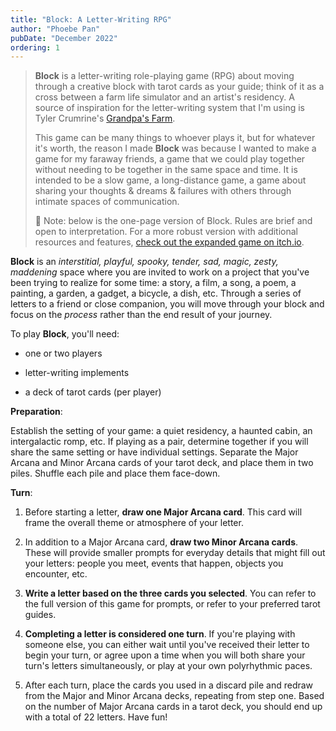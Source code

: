 ```yaml
---
title: "Block: A Letter-Writing RPG"
author: "Phoebe Pan"
pubDate: "December 2022"
ordering: 1
---
```


> **Block** is a letter-writing role-playing game (RPG) about moving through a creative block with tarot cards as your guide; think of it as a cross between a farm life simulator and an artist's residency. A source of inspiration for the letter-writing system that I'm using is Tyler Crumrine's [Grandpa's Farm](https://possible-worlds-games.itch.io/grandpas-farm).
>
> This game can be many things to whoever plays it, but for whatever it's worth, the reason I made **Block** was because I wanted to make a game for my faraway friends, a game that we could play together without needing to be together in the same space and time. It is intended to be a slow game, a long-distance game, a game about sharing your thoughts & dreams & failures with others through intimate spaces of communication.
>
> 🎲️ Note: below is the one-page version of Block. Rules are brief and open to interpretation. For a more robust version with additional resources and features, [check out the expanded game on itch.io](https://pebblezone.itch.io/block-rpg).

**Block** is an _interstitial, playful, spooky, tender, sad, magic, zesty, maddening_ space where you are invited to work on a project that you've been trying to realize for some time: a story, a film, a song, a poem, a painting, a garden, a gadget, a bicycle, a dish, etc. Through a series of letters to a friend or close companion, you will move through your block and focus on the *process* rather than the end result of your journey.

To play **Block**, you'll need:

- one or two players

- letter-writing implements

- a deck of tarot cards (per player)

**Preparation**:

Establish the setting of your game: a quiet residency, a haunted cabin, an intergalactic romp, etc. If playing as a pair, determine together if you will share the same setting or have individual settings. Separate the Major Arcana and Minor Arcana cards of your tarot deck, and place them in two piles. Shuffle each pile and place them face-down.

**Turn**:

1.  Before starting a letter, **draw one Major Arcana card**. This card will frame the overall theme or atmosphere of your letter.

2.  In addition to a Major Arcana card, **draw two Minor Arcana cards**. These will provide smaller prompts for everyday details that might fill out your letters: people you meet, events that happen, objects you encounter, etc.

3.  **Write a letter based on the three cards you selected**. You can refer to the full version of this game for prompts, or refer to your preferred tarot guides.

4.  **Completing a letter is considered one turn**. If you're playing with someone else, you can either wait until you've received their letter to begin your turn, or agree upon a time when you will both share your turn's letters simultaneously, or play at your own polyrhythmic paces.

5.  After each turn, place the cards you used in a discard pile and redraw from the Major and Minor Arcana decks, repeating from step one. Based on the number of Major Arcana cards in a tarot deck, you should end up with a total of 22 letters. Have fun!
